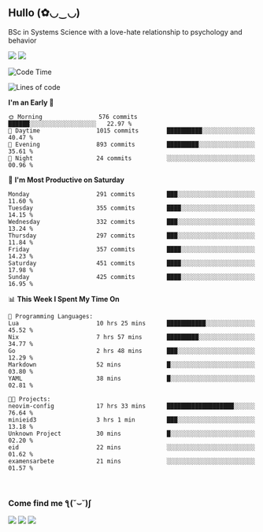 <h2>Hullo (✿◡‿◡)</h2>

BSc in Systems Science with a love-hate relationship to psychology and behavior

<img src="https://github-readme-activity-graph.vercel.app/graph?username=hedonicadapter&theme=high-contrast"/>
<img src="https://github-readme-stats-git-masterrstaa-rickstaa.vercel.app/api?username=hedonicadapter&theme=highcontrast"/>

<!--START_SECTION:waka-->
![Code Time](http://img.shields.io/badge/Code%20Time-1%2C674%20hrs%205%20mins-blue)

![Lines of code](https://img.shields.io/badge/From%20Hello%20World%20I%27ve%20Written-6.5%20million%20lines%20of%20code-blue)

**I'm an Early 🐤** 

```text
🌞 Morning                576 commits         ██████░░░░░░░░░░░░░░░░░░░   22.97 % 
🌆 Daytime                1015 commits        ██████████░░░░░░░░░░░░░░░   40.47 % 
🌃 Evening                893 commits         █████████░░░░░░░░░░░░░░░░   35.61 % 
🌙 Night                  24 commits          ░░░░░░░░░░░░░░░░░░░░░░░░░   00.96 % 
```
📅 **I'm Most Productive on Saturday** 

```text
Monday                   291 commits         ███░░░░░░░░░░░░░░░░░░░░░░   11.60 % 
Tuesday                  355 commits         ████░░░░░░░░░░░░░░░░░░░░░   14.15 % 
Wednesday                332 commits         ███░░░░░░░░░░░░░░░░░░░░░░   13.24 % 
Thursday                 297 commits         ███░░░░░░░░░░░░░░░░░░░░░░   11.84 % 
Friday                   357 commits         ████░░░░░░░░░░░░░░░░░░░░░   14.23 % 
Saturday                 451 commits         ████░░░░░░░░░░░░░░░░░░░░░   17.98 % 
Sunday                   425 commits         ████░░░░░░░░░░░░░░░░░░░░░   16.95 % 
```


📊 **This Week I Spent My Time On** 

```text
💬 Programming Languages: 
Lua                      10 hrs 25 mins      ███████████░░░░░░░░░░░░░░   45.52 % 
Nix                      7 hrs 57 mins       █████████░░░░░░░░░░░░░░░░   34.77 % 
Go                       2 hrs 48 mins       ███░░░░░░░░░░░░░░░░░░░░░░   12.29 % 
Markdown                 52 mins             █░░░░░░░░░░░░░░░░░░░░░░░░   03.80 % 
YAML                     38 mins             █░░░░░░░░░░░░░░░░░░░░░░░░   02.81 % 

🐱‍💻 Projects: 
neovim-config            17 hrs 33 mins      ███████████████████░░░░░░   76.64 % 
minieid3                 3 hrs 1 min         ███░░░░░░░░░░░░░░░░░░░░░░   13.18 % 
Unknown Project          30 mins             █░░░░░░░░░░░░░░░░░░░░░░░░   02.20 % 
eid                      22 mins             ░░░░░░░░░░░░░░░░░░░░░░░░░   01.62 % 
examensarbete            21 mins             ░░░░░░░░░░░░░░░░░░░░░░░░░   01.57 % 
```


<!--END_SECTION:waka-->

<br/>
<h3>Come find me ƪ(˘⌣˘)ʃ </h3>

<a href="https://hedonicadapter.com/"><img src="https://img.shields.io/badge/-Portfolio-3423A6?style=flat-square&logo=Google-Chrome&logoColor=white"/></a>
<a href="www.linkedin.com/in/sam-herman"><img src="https://img.shields.io/badge/-Sam%20Herman-0077B5?style=flat-square&logo=Linkedin&logoColor=white"/></a>
<a href="mailto:mailservice.samherman@gamil.com"><img src="https://img.shields.io/badge/-mailservice.samherman@gamil.com-D14836?style=flat-square&logo=Gmail&logoColor=white"/></a>

<!--
**cdthomp1/cdthomp1** is a ✨ _special_ ✨ repository because its `README.md` (this file) appears on your GitHub profile.


----
Credit: [cdthomp1](https://github.com/cdthomp1)

Last Edited on: 19/11/2020

